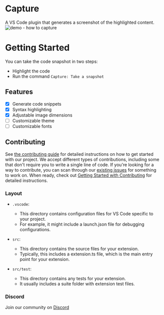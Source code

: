 # Capture

A VS Code plugin that generates a screenshot of the highlighted content.
![demo - how to capture](/assets/preview.gif)

# Getting Started

You can take the code snapshot in two steps:

- Highlight the code
- Run the command `Capture: Take a snapshot`

## Features

- [x] Generate code snippets
- [x] Syntax highlighting
- [x] Adjustable image dimensions
- [ ] Customizable theme
- [ ] Customizable fonts

## Contributing

See [the contributing guide](CONTRIBUTING.md) for detailed instructions on how to get started with our project.
We accept different types of contributions, including some that don't require you to write a single line of code.
If you're looking for a way to contribute, you can scan through our [existing issues](https://github.com/khattakdev/capture/issues) for something to work on. When ready, check out [Getting Started with Contributing](CONTRIBUTING.md) for detailed instructions.

### Layout

- `.vscode`:

  - This directory contains configuration files for VS Code specific to your project.
  - For example, it might include a launch.json file for debugging configurations.

- `src`:

  - This directory contains the source files for your extension.
  - Typically, this includes a extension.ts file, which is the main entry point for your extension.

- `src/test`:
  - This directory contains any tests for your extension.
  - It usually includes a suite folder with extension test files.
 
### Discord
Join our community on [Discord](http://discord.devsdope.com/)
